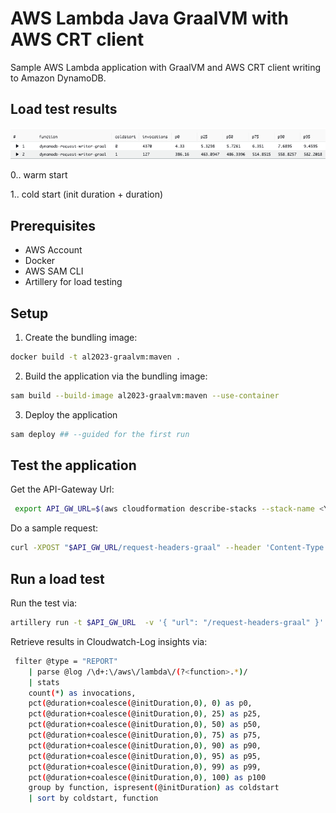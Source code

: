 # AWS Lambda Java GraalVM with AWS CRT client

Sample AWS Lambda application with GraalVM and AWS CRT client writing to Amazon DynamoDB.

## Load test results

![Loadtest Result](result.png)

0.. warm start

1.. cold start (init duration + duration)

## Prerequisites

- AWS Account
- Docker
- AWS SAM CLI
- Artillery for load testing

## Setup

1. Create the bundling image:

```bash
docker build -t al2023-graalvm:maven .
```

2. Build the application via the bundling image:

```bash
sam build --build-image al2023-graalvm:maven --use-container
```

3. Deploy the application

```bash
sam deploy ## --guided for the first run
```

## Test the application

Get the API-Gateway Url:

```bash
 export API_GW_URL=$(aws cloudformation describe-stacks --stack-name <YOUR-STACK_NAME> | jq -r '.Stacks[0].Outputs[] | select(.OutputKey == "RequestHeaderGraalApi").OutputValue')
```

Do a sample request:

```bash
curl -XPOST "$API_GW_URL/request-headers-graal" --header 'Content-Type: application/json'
```


## Run a load test

Run the test via:

```bash
artillery run -t $API_GW_URL  -v '{ "url": "/request-headers-graal" }' loadtest.yml
```

Retrieve results in Cloudwatch-Log insights via:

```bash
 filter @type = "REPORT"
    | parse @log /\d+:\/aws\/lambda\/(?<function>.*)/
    | stats
    count(*) as invocations,
    pct(@duration+coalesce(@initDuration,0), 0) as p0,
    pct(@duration+coalesce(@initDuration,0), 25) as p25,
    pct(@duration+coalesce(@initDuration,0), 50) as p50,
    pct(@duration+coalesce(@initDuration,0), 75) as p75,
    pct(@duration+coalesce(@initDuration,0), 90) as p90,
    pct(@duration+coalesce(@initDuration,0), 95) as p95,
    pct(@duration+coalesce(@initDuration,0), 99) as p99,
    pct(@duration+coalesce(@initDuration,0), 100) as p100
    group by function, ispresent(@initDuration) as coldstart
    | sort by coldstart, function
```